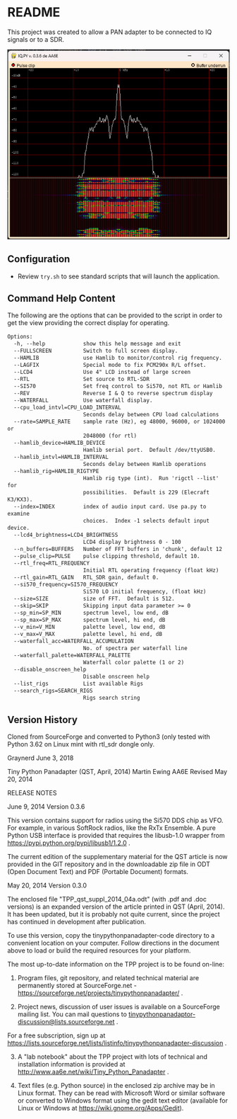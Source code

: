 # README
This project was created to allow a PAN adapter to be connected to IQ signals or to a SDR.

![SampleImage.png](ReadmeImages/SampleImage.png)

## Configuration
- Review ```try.sh``` to see standard scripts that will launch the application.

## Command Help Content
The following are the options that can be provided to the script in order to get the view providing the correct display for operating.
```
Options:
  -h, --help            show this help message and exit
  --FULLSCREEN          Switch to full screen display.
  --HAMLIB              use Hamlib to monitor/control rig frequency.
  --LAGFIX              Special mode to fix PCM290x R/L offset.
  --LCD4                Use 4" LCD instead of large screen
  --RTL                 Set source to RTL-SDR
  --SI570               Set freq control to Si570, not RTL or Hamlib
  --REV                 Reverse I & Q to reverse spectrum display
  --WATERFALL           Use waterfall display.
  --cpu_load_intvl=CPU_LOAD_INTERVAL
                        Seconds delay between CPU load calculations
  --rate=SAMPLE_RATE    sample rate (Hz), eg 48000, 96000, or 1024000 or
                        2048000 (for rtl)
  --hamlib_device=HAMLIB_DEVICE
                        Hamlib serial port.  Default /dev/ttyUSB0.
  --hamlib_intvl=HAMLIB_INTERVAL
                        Seconds delay between Hamlib operations
  --hamlib_rig=HAMLIB_RIGTYPE
                        Hamlib rig type (int).  Run 'rigctl --list' for
                        possibilities.  Default is 229 (Elecraft K3/KX3).
  --index=INDEX         index of audio input card. Use pa.py to examine
                        choices.  Index -1 selects default input device.
  --lcd4_brightness=LCD4_BRIGHTNESS
                        LCD4 display brightness 0 - 100
  --n_buffers=BUFFERS   Number of FFT buffers in 'chunk', default 12
  --pulse_clip=PULSE    pulse clipping threshold, default 10.
  --rtl_freq=RTL_FREQUENCY
                        Initial RTL operating frequency (float kHz)
  --rtl_gain=RTL_GAIN   RTL_SDR gain, default 0.
  --si570_frequency=SI570_FREQUENCY
                        Si570 LO initial frequency, (float kHz)
  --size=SIZE           size of FFT.  Default is 512.
  --skip=SKIP           Skipping input data parameter >= 0
  --sp_min=SP_MIN       spectrum level, low end, dB
  --sp_max=SP_MAX       spectrum level, hi end, dB
  --v_min=V_MIN         palette level, low end, dB
  --v_max=V_MAX         palette level, hi end, dB
  --waterfall_acc=WATERFALL_ACCUMULATION
                        No. of spectra per waterfall line
  --waterfall_palette=WATERFALL_PALETTE
                        Waterfall color palette (1 or 2)
  --disable_onscreen_help
                        Disable onscreen help
  --list_rigs           List available Rigs
  --search_rigs=SEARCH_RIGS
                        Rigs search string
```

## Version History
Cloned from SourceForge and converted to Python3 (only tested with Python 3.62 on Linux mint with rtl_sdr dongle only.

Graynerd June 3, 2018

Tiny Python Panadapter (QST, April, 2014)
Martin Ewing AA6E
Revised May 20, 2014

RELEASE NOTES

June 9, 2014
Version 0.3.6

This version contains support for radios using the Si570 DDS chip as VFO.  For example, in various
SoftRock radios, like the RxTx Ensemble.  A pure Python USB interface is provided that requires the
libusb-1.0 wrapper from https://pypi.python.org/pypi/libusb1/1.2.0 .

The current edition of the supplementary material for the QST article is now provided in the GIT repository
and in the downloadable zip file in ODT (Open Document Text) and PDF (Portable Document) formats.

May 20, 2014
Version 0.3.0

The enclosed file "TPP_qst_suppl_2014_04a.odt" (with .pdf and .doc versions) is an expanded version of the article printed in QST (April, 2014).  It has been updated, but it is probably not quite current, since the project has continued in development after publication.

To use this version, copy the tinypythonpanadapter-code directory to a convenient location on your computer.  Follow directions in the document above to load or build the required resources for your platform.

The most up-to-date information on the TPP project is to be found on-line:

1. Program files, git repository, and related technical material are permanently stored at SourceForge.net - https://sourceforge.net/projects/tinypythonpanadapter/ .

2. Project news, discussion of user issues is available on a SourceForge mailing list.  You can mail questions to tinypythonpanadaptor-discussion@lists.sourceforge.net . 

For a free subscription, sign up at https://lists.sourceforge.net/lists/listinfo/tinypythonpanadapter-discussion .

3. A "lab notebook" about the TPP project with lots of technical and installation information is provided at http://www.aa6e.net/wiki/Tiny_Python_Panadapter .  

4. Text files (e.g. Python source) in the enclosed zip archive may be in Linux format. They can be read with Microsoft Word or similar software or converted to Windows format using the gedit text editor (available for Linux or Windows at https://wiki.gnome.org/Apps/Gedit).


